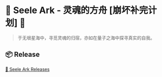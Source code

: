 # 🌌 Seele Ark - 灵魂的方舟 [崩坏补完计划] 🌌

> 于无垠星海中，寻觅灵魂的归宿，亦如在量子之海中探寻真实的自我。

## 📦 Release

[🔗 Seele Ark Releases](https://github.com/zutzo/seele-ark/releases)
